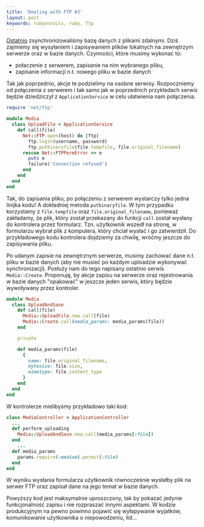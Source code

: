 ```yaml
---
title: 'Dealing with FTP #3'
layout: post
keywords: rubyonrails, ruby, ftp
---
```


[Ostatnio](/2019/dealing-with-ftp-2/) zsynchronizowaliśmy bazę danych z plikami zdalnymi. Dziś zajmiemy się wysyłaniem i zapisywaniem plików lokalnych na zewnętrzym serwerze oraz w bazie danych.
Czynności, które musimy wykonać to:
- połaczenie z serwerem, zapisanie na nim wybranego pliku,
- zapisanie informacji n.t. nowego pliku w bazie danych

Tak jak poprzednio, akcje te podzielimy na osobne serwisy. Rozpoczniemy od połączenia z serwerem i tak samo jak w poprzednich przykładach serwis będzie dziedziczył z `ApplicationService` w celu ułatwienia nam połączenia.
```ruby
require 'net/ftp'

module Media
  class UploadFile < ApplicationService
    def call(file)
      Net::FTP.open(host) do |ftp|
        ftp.login(username, password)
        ftp.putbinaryfile(file.tempfile, file.original_filename)
      rescue Net::FTPPermError => e
        puts e
        failure('Connection refused')
      end
    end
  end
end
```
Tak, do zapisania pliku, po połączeniu z serwerem wystarczy tylko jedna linijka kodu! A dokładniej metoda `putbinaryfile`. W tym przypadku korzystamy z `file.tempfile` oraz `file.original_filename`, ponieważ zakładamy, że plik, który został przekazany do funkcji `call` został wysłany do kontrolera przez formularz. Tzn. użytkownik wszedł na stronę, w formularzu wybrał plik z komputera, który chciał wysłać i go zatwierdził. Do przykładowego kodu kontrolera dojdziemy za chwilę, wróćmy jeszcze do zapisywania pliku.  

Po udanym zapisie na zewnętrznym serwerze, musimy zachować dane n.t. pliku w  bazie danych (aby nie musieć po każdym uploadzie wykonywać synchronizacji). Posłuży nam do tego napisany ostatnio serwis `Media::Create`.  Proponuję, by akcje zapisu na serwerze oraz rejestrowania w bazie danych "opakować" w jeszcze jeden serwis, który będzie wywoływany przez kontroler.
```ruby
module Media
  class UploadAndSave
    def call(file)
      Media::UploadFile.new.call(file)
      Media::Create.call(media_params: media_params(file)) 
    end

    private

    def media_params(file)
      {
        name: file.original_filename,
        bytesize: file.size,
        mimetype: file.content_type
      }
    end
  end
end
```

W kontrolerze mielibyśmy przykładowo taki kod:
```ruby
class MediaController < ApplicationController
  ...
  def perform_uploading
    Media::UploadAndSave.new.call(media_params[:file])
  end
	...
  def media_params
    params.require(:medium).permit(:file)
  end
end
```
W wyniku wysłania formularza użytkownik równocześnie wysłałby plik na serwer FTP oraz zapisał dane na jego temat w bazie danych.


Powyższy kod jest maksymalnie uproszczony, tak by pokazać jedynie funkcjonalność zapisu i nie rozpraszać innymi aspektami. W kodzie produkcyjnym na pewno powinno pojawić się wyłapywanie wyjatków, komunikowanie użytkownika o niepowodzeniu, itd...